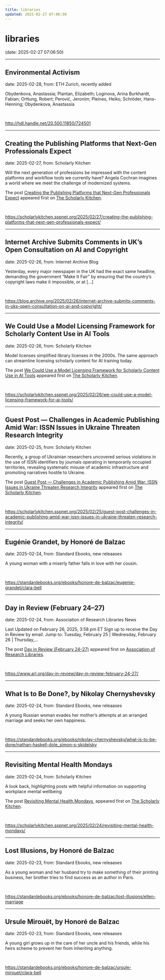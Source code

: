 ```yaml
---
title: libraries
updated: 2025-02-27 07:06:50
---
```


# libraries

(date: 2025-02-27 07:06:50)

---

## Environmental Activism

date: 2025-02-28, from: ETH Zurich, recently added

Obydenkova, Anastassia; Plantan, Elizabeth; Loginova, Arina
Burkhardt, Fabian; Orttung, Robert; Perović, Jeronim; Pleines, Heiko; Schröder, Hans-Henning; Obydenkova, Anastassia 

<br> 

<http://hdl.handle.net/20.500.11850/724501>

---

## Creating the Publishing Platforms that Next-Gen Professionals Expect

date: 2025-02-27, from: Scholarly Kitchen

<p>Will the next generation of professions be impressed with the content platforms and workflow tools we currently have? Angela Cochran imagines a world where we meet the challenge of modernized systems. </p>
<p>The post <a href="https://scholarlykitchen.sspnet.org/2025/02/27/creating-the-publishing-platforms-that-next-gen-professionals-expect/">Creating the Publishing Platforms that Next-Gen Professionals Expect</a> appeared first on <a href="https://scholarlykitchen.sspnet.org">The Scholarly Kitchen</a>.</p>
 

<br> 

<https://scholarlykitchen.sspnet.org/2025/02/27/creating-the-publishing-platforms-that-next-gen-professionals-expect/>

---

## Internet Archive Submits Comments in UK’s Open Consultation on AI and Copyright

date: 2025-02-26, from: Internet Archive Blog

Yesterday, every major newspaper in the UK had the exact same headline, demanding the government “Make It Fair” by ensuring that the country’s copyright laws make it impossible, or at [&#8230;] 

<br> 

<https://blog.archive.org/2025/02/26/internet-archive-submits-comments-in-uks-open-consultation-on-ai-and-copyright/>

---

## We Could Use a Model Licensing Framework for Scholarly Content Use in AI Tools

date: 2025-02-26, from: Scholarly Kitchen

<p>Model licenses simplified library licenses in the 2000s. The same approach can streamline licensing scholarly content for AI training today.</p>
<p>The post <a href="https://scholarlykitchen.sspnet.org/2025/02/26/we-could-use-a-model-licensing-framework-for-ai-tools/">We Could Use a Model Licensing Framework for Scholarly Content Use in AI Tools</a> appeared first on <a href="https://scholarlykitchen.sspnet.org">The Scholarly Kitchen</a>.</p>
 

<br> 

<https://scholarlykitchen.sspnet.org/2025/02/26/we-could-use-a-model-licensing-framework-for-ai-tools/>

---

## Guest Post — Challenges in Academic Publishing Amid War: ISSN Issues in Ukraine Threaten Research Integrity

date: 2025-02-25, from: Scholarly Kitchen

<p>Recently, a group of Ukrainian researchers uncovered serious violations in the use of ISSN identifiers by journals operating in temporarily occupied territories, revealing systematic misuse of academic infrastructure and promoting narratives hostile to Ukraine.</p>
<p>The post <a href="https://scholarlykitchen.sspnet.org/2025/02/25/guest-post-challenges-in-academic-publishing-amid-war-issn-issues-in-ukraine-threaten-research-integrity/">Guest Post &#8212; Challenges in Academic Publishing Amid War: ISSN Issues in Ukraine Threaten Research Integrity</a> appeared first on <a href="https://scholarlykitchen.sspnet.org">The Scholarly Kitchen</a>.</p>
 

<br> 

<https://scholarlykitchen.sspnet.org/2025/02/25/guest-post-challenges-in-academic-publishing-amid-war-issn-issues-in-ukraine-threaten-research-integrity/>

---

## Eugénie Grandet, by Honoré de Balzac

date: 2025-02-24, from: Standard Ebooks, new releaases

A young woman with a miserly father falls in love with her cousin. 

<br> 

<https://standardebooks.org/ebooks/honore-de-balzac/eugenie-grandet/clara-bell>

---

## Day in Review (February 24–27)

date: 2025-02-24, from: Association of Research Libraries News

<p>Last Updated on February 26, 2025, 3:58 pm ET Sign up to receive the Day in Review by email. Jump to: Tuesday, February 25 &#124; Wednesday, February 26 &#124; Thursday,...</p>
<p>The post <a href="https://www.arl.org/day-in-review/day-in-review-february-24-27/">Day in Review (February 24–27)</a> appeared first on <a href="https://www.arl.org">Association of Research Libraries</a>.</p>
 

<br> 

<https://www.arl.org/day-in-review/day-in-review-february-24-27/>

---

## What Is to Be Done?, by Nikolay Chernyshevsky

date: 2025-02-24, from: Standard Ebooks, new releaases

A young Russian woman evades her mother’s attempts at an arranged marriage and seeks her own happiness. 

<br> 

<https://standardebooks.org/ebooks/nikolay-chernyshevsky/what-is-to-be-done/nathan-haskell-dole_simon-s-skidelsky>

---

## Revisiting Mental Health Mondays

date: 2025-02-24, from: Scholarly Kitchen

<p>A look back, highlighting posts with helpful information on supporting workplace mental wellbeing</p>
<p>The post <a href="https://scholarlykitchen.sspnet.org/2025/02/24/revisiting-mental-health-mondays/">Revisiting Mental Health Mondays </a> appeared first on <a href="https://scholarlykitchen.sspnet.org">The Scholarly Kitchen</a>.</p>
 

<br> 

<https://scholarlykitchen.sspnet.org/2025/02/24/revisiting-mental-health-mondays/>

---

## Lost Illusions, by Honoré de Balzac

date: 2025-02-23, from: Standard Ebooks, new releaases

As a young woman and her husband try to make something of their printing business, her brother tries to find success as an author in Paris. 

<br> 

<https://standardebooks.org/ebooks/honore-de-balzac/lost-illusions/ellen-marriage>

---

## Ursule Mirouët, by Honoré de Balzac

date: 2025-02-23, from: Standard Ebooks, new releaases

A young girl grows up in the care of her uncle and his friends, while his heirs scheme to prevent her from inheriting anything. 

<br> 

<https://standardebooks.org/ebooks/honore-de-balzac/ursule-mirouet/clara-bell>


